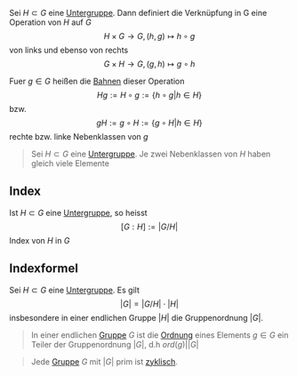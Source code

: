 Sei $H \subset G$ eine [Untergruppe](Untergruppe.md). Dann definiert die Verknüpfung in G eine Operation von $H$ auf $G$
$$ H \times G \to G, (h, g) \mapsto h\circ g$$
von links und ebenso von rechts
$$
G\times H \to G, (g, h) \mapsto g \circ h
$$

Fuer $g \in G$ heißen die [Bahnen](Bahn.md) dieser Operation
$$
Hg := H \circ g := \{h\circ g | h\in H\}
$$
bzw.
$$
gH := g\circ H := \{g \circ H|h\in H\}
$$
rechte bzw. linke Nebenklassen von $g$

> Sei $H\subset G$ eine [Untergruppe](Untergruppe.md). Je zwei Nebenklassen von $H$ haben gleich viele Elemente

## Index
Ist $H \subset G$ eine [Untergruppe](Untergruppe.md), so heisst
$$[G: H] := |G/H|$$
Index von $H$ in $G$

## Indexformel
Sei $H\subset G$ eine [Untergruppe](Untergruppe.md).
Es gilt
$$|G| = |G/H| \cdot |H|$$
insbesondere in einer endlichen Gruppe $|H|$ die Gruppenordnung $|G|$.

> In einer endlichen [Gruppe](Gruppe.md) $G$ ist die [Ordnung](Gruppe.md#Ordnung) eines Elements $g\in G$ ein Teiler der Gruppenordnung $|G|$, d.h $ord(g)||G|$

> Jede [Gruppe](Gruppe.md) $G$ mit $|G|$ prim ist [zyklisch](Bahn.md#Zykel).

